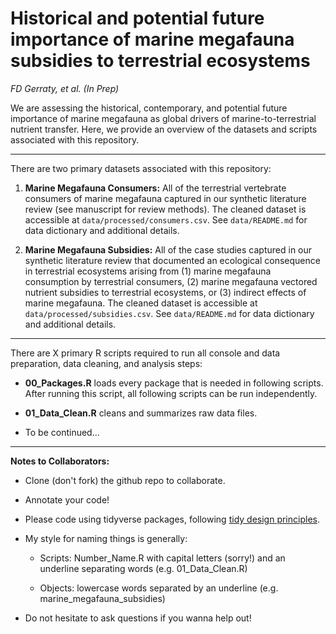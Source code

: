 # Historical and potential future importance of marine megafauna subsidies to terrestrial ecosystems

*FD Gerraty, et al. (In Prep)*

We are assessing the historical, contemporary, and potential future importance of marine megafauna as global drivers of marine-to-terrestrial nutrient transfer. Here, we provide an overview of the datasets and scripts associated with this repository.

------------------------------------------------------------------------

There are two primary datasets associated with this repository:

1.  **Marine Megafauna Consumers:** All of the terrestrial vertebrate consumers of marine megafauna captured in our synthetic literature review (see manuscript for review methods). The cleaned dataset is accessible at `data/processed/consumers.csv`. See `data/README.md` for data dictionary and additional details.

2.  **Marine Megafauna Subsidies:** All of the case studies captured in our synthetic literature review that documented an ecological consequence in terrestrial ecosystems arising from (1) marine megafauna consumption by terrestrial consumers, (2) marine megafauna vectored nutrient subsidies to terrestrial ecosystems, or (3) indirect effects of marine megafauna. The cleaned dataset is accessible at `data/processed/subsidies.csv`. See `data/README.md` for data dictionary and additional details.

------------------------------------------------------------------------

There are X primary R scripts required to run all console and data preparation, data cleaning, and analysis steps:

-   **00_Packages.R** loads every package that is needed in following scripts. After running this script, all following scripts can be run independently.

-   **01_Data_Clean.R** cleans and summarizes raw data files.

-   To be continued...

------------------------------------------------------------------------

**Notes to Collaborators:**

-   Clone (don't fork) the github repo to collaborate.

-   Annotate your code!

-   Please code using tidyverse packages, following [tidy design principles](https://design.tidyverse.org/).

-   My style for naming things is generally:

    -   Scripts: Number_Name.R with capital letters (sorry!) and an underline separating words (e.g. 01_Data_Clean.R)

    -   Objects: lowercase words separated by an underline (e.g. marine_megafauna_subsidies)

-   Do not hesitate to ask questions if you wanna help out!
